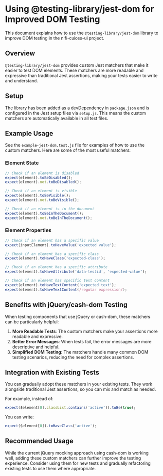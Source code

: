 # Using @testing-library/jest-dom for Improved DOM Testing

This document explains how to use the `@testing-library/jest-dom` library to improve DOM testing in the nifi-cuioss-ui project.

## Overview

`@testing-library/jest-dom` provides custom Jest matchers that make it easier to test DOM elements. These matchers are more readable and expressive than traditional Jest assertions, making your tests easier to write and understand.

## Setup

The library has been added as a devDependency in `package.json` and is configured in the Jest setup files via `setup.js`. This means the custom matchers are automatically available in all test files.

## Example Usage

See the `example-jest-dom.test.js` file for examples of how to use the custom matchers. Here are some of the most useful matchers:

### Element State

```javascript
// Check if an element is disabled
expect(element).toBeDisabled();
expect(element).not.toBeDisabled();

// Check if an element is visible
expect(element).toBeVisible();
expect(element).not.toBeVisible();

// Check if an element is in the document
expect(element).toBeInTheDocument();
expect(element).not.toBeInTheDocument();
```

### Element Properties

```javascript
// Check if an element has a specific value
expect(inputElement).toHaveValue('expected value');

// Check if an element has a specific class
expect(element).toHaveClass('expected-class');

// Check if an element has a specific attribute
expect(element).toHaveAttribute('data-testid', 'expected-value');

// Check if an element has specific text content
expect(element).toHaveTextContent('expected text');
expect(element).toHaveTextContent(/regular expression/);
```

## Benefits with jQuery/cash-dom Testing

When testing components that use jQuery or cash-dom, these matchers can be particularly helpful:

1. **More Readable Tests**: The custom matchers make your assertions more readable and expressive.
2. **Better Error Messages**: When tests fail, the error messages are more descriptive and helpful.
3. **Simplified DOM Testing**: The matchers handle many common DOM testing scenarios, reducing the need for complex assertions.

## Integration with Existing Tests

You can gradually adopt these matchers in your existing tests. They work alongside traditional Jest assertions, so you can mix and match as needed.

For example, instead of:

```javascript
expect($element[0].classList.contains('active')).toBe(true);
```

You can write:

```javascript
expect($element[0]).toHaveClass('active');
```

## Recommended Usage

While the current jQuery mocking approach using cash-dom is working well, adding these custom matchers can further improve the testing experience. Consider using them for new tests and gradually refactoring existing tests to use them where appropriate.